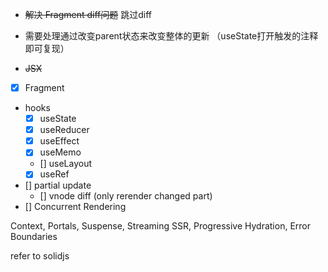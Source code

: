 * ~~解决 Fragment diff问题~~ 跳过diff
* 需要处理通过改变parent状态来改变整体的更新 （useState打开触发的注释即可复现）

* ~~JSX~~
* [X] Fragment
* hooks
    * [X] useState
    * [X] useReducer
    * [X] useEffect
    * [X] useMemo
    * [] useLayout
    * [X] useRef
* [] partial update
    * [] vnode diff (only rerender changed part)
* [] Concurrent Rendering

Context, Portals, Suspense, Streaming SSR, Progressive Hydration, Error Boundaries

refer to solidjs